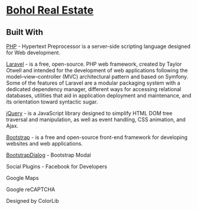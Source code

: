 # [Bohol Real Estate](https://boholrealstate.herokuapp.com/) 

## Built With
[PHP](http://www.php.net/) -  Hypertext Preprocessor is a server-side scripting language designed for Web development. 

[Laravel](https://laravel.com/) - is a free, open-source. PHP web framework, created by Taylor Otwell and intended for the development of web applications following the model–view–controller (MVC) architectural pattern and based on Symfony. Some of the features of Laravel are a modular packaging system with a dedicated dependency manager, different ways for accessing relational databases, utilities that aid in application deployment and maintenance, and its orientation toward syntactic sugar.

[jQuery](https://jquery.com/) -   is a JavaScript library designed to simplify HTML DOM tree traversal and manipulation, as well as event handling, CSS animation, and Ajax. 

[Bootstrap](https://getbootstrap.com/) - is a free and open-source front-end framework for developing websites and web applications.

[BootstrapDialog](https://nakupanda.github.io/bootstrap3-dialog/) - Bootstrap Modal

Social Plugins - Facebook for Developers

Google Maps

Google reCAPTCHA

Designed by ColorLib

